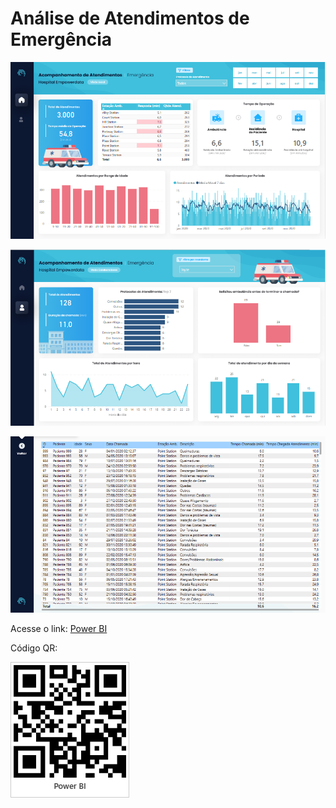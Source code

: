 # Análise de Atendimentos de Emergência

![Atendimentos de Emergência](images/screen_clipping/atends_de_emergencia1_p1.png)

![Atendimentos de Emergência](images/screen_clipping/atends_de_emergencia1_p2.png)

![Atendimentos de Emergência](images/screen_clipping/atends_de_emergencia1_detalhamento.png)

Acesse o link: [Power BI](https://app.powerbi.com/view?r=eyJrIjoiZGVhNzA1ODUtMjM0NC00Y2M4LWIzMzAtN2MyMWNkY2ZmYmE5IiwidCI6IjdlYmVmODBjLTEwMjctNDEyOS1iNDg0LWNjZjJiZDNmZDU4ZiJ9)

Código QR:

![Código QR](images/qr_code/atends_de_emergencia1.jpg)
